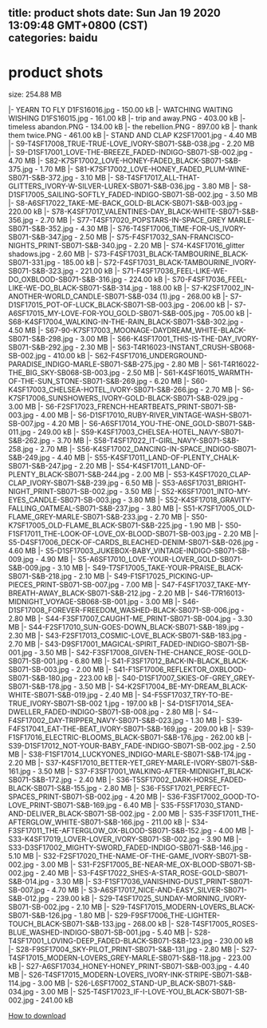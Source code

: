 
title: product shots
date: Sun Jan 19 2020 13:09:48 GMT+0800 (CST)    
categories: baidu
---

# product shots
size: 254.88 MB
 
 
|- YEARN TO FLY D1FS16016.jpg - 150.00 kB
|- WATCHING WAITING WISHING D1FS16015.jpg - 161.00 kB
|- trip and away.PNG - 403.00 kB
|- timeless abandon.PNG - 134.00 kB
|- the rebellion.PNG - 897.00 kB
|- thank them twice.PNG - 461.00 kB
|- STAND AND CLAP K2SF17001.jpg - 4.40 MB
|- S9-T4SF17008_TRUE-TRUE-LOVE_IVORY-SB071-S&B-038.jpg - 2.20 MB
|- S9-D1SF17001_LOVE-THE-BREEZE_FADED-INDIGO-SB071-SB-002.jpg - 4.70 MB
|- S82-K7SF17002_LOVE-HONEY-FADED_BLACK-SB071-S&B-375.jpg - 1.70 MB
|- S81-K7SF17002_LOVE-HONEY_FADED_PLUM-WINE-SB071-S&B-372.jpg - 3.10 MB
|- S8-T4SF17017_ALL-THAT-GLITTERS_IVORY-W-SILVER-LUREX-SB071-S&B-036.jpg - 3.80 MB
|- S8-D1SF17005_SAILING-SOFTLY_FADED-INDIGO-SB071-SB-002.jpg - 3.50 MB
|- S8-A6SF17022_TAKE-ME-BACK_GOLD-BLACK-SB071-S&B-003.jpg - 220.00 kB
|- S78-K4SF17017_VALENTINES-DAY_BLACK-WHITE-SB071-S&B-356.jpg - 2.70 MB
|- S77-T4SF17020_POPSTARS-IN-SPACE_GREY MARLE-SB071-S&B-352.jpg - 4.30 MB
|- S76-T4SF17006_TIME-FOR-US_IVORY-SB071-S&B-347.jpg - 2.50 MB
|- S75-F4SF17032_SAN-FRANCISCO-NIGHTS_PRINT-SB071-S&B-340.jpg - 2.20 MB
|- S74-K4SF17016_glitter shadows.jpg - 2.60 MB
|- S73-F4SF17031_BLACK-TAMBOURINE_BLACK-SB071-331.jpg - 185.00 kB
|- S72-F4SF17031_BLACK-TAMBOURINE_IVORY-SB071-S&B-323.jpg - 221.00 kB
|- S71-F4SF17036_FEEL-LIKE-WE-DO_OXBLOOD-SB071-S&B-316.jpg - 224.00 kB
|- S70-F4SF17036_FEEL-LIKE-WE-DO_BLACK-SB071-S&B-314.jpg - 188.00 kB
|- S7-K2SF17002_IN-ANOTHER-WORLD_CANDLE-SB071-S&B-034 (1).jpg - 268.00 kB
|- S7-D1SF17015_POT-OF-LUCK_BLACK-SB071-SB-003.jpg - 206.00 kB
|- S7-A6SF17015_MY-LOVE-FOR-YOU_GOLD-SB071-S&B-005.jpg - 705.00 kB
|- S68-K4SF17004_WALKING-IN-THE-RAIN_BLACK-SB071-S&B-302.jpg - 4.50 MB
|- S67-90-K7SF17003_MOONAGE-DAYDREAM_WHITE-BLACK-SB071-S&B-298.jpg - 3.00 MB
|- S66-K4SF17001_THIS-IS-THE-DAY_IVORY-SB071-S&B-292.jpg - 2.30 MB
|- S63-T4R16023-INSTANT_CRUSH-SB068-SB-002.jpg - 410.00 kB
|- S62-F4SF17016_UNDERGROUND-PARADISE_INDIGO-MARLE-SB071-S&B-275.jpg - 2.80 MB
|- S61-T4R16022-THE_BIG_SKY-SB068-SB-003.jpg - 2.50 MB
|- S61-K4SF16015_WARMTH-OF-THE-SUN_STONE-SB071-S&B-269.jpg - 6.20 MB
|- S60-K4SF17003_CHELSEA-HOTEL_IVORY-SB071-S&B-266.jpg - 2.70 MB
|- S6-K7SF17006_SUNSHOWERS_IVORY-GOLD-BLACK-SB071-S&B-029.jpg - 3.00 MB
|- S6-F2SF17023_FRENCH-HEARTBEATS_PRINT-SB071-SB-003.jpg - 4.00 MB
|- S6-D1SF17010_RUBY-RIVER_VINTAGE-WASH-SB071-SB-007.jpg - 4.20 MB
|- S6-A6SF17014_YOU-THE-ONE_GOLD-SB071-S&B-011.jpg - 249.00 kB
|- S59-K4SF17003_CHELSEA-HOTEL_NAVY-SB071-S&B-262.jpg - 3.70 MB
|- S58-T4SF17022_IT-GIRL_NAVY-SB071-S&B-258.jpg - 2.70 MB
|- S56-K4SF17002_DANCING-IN-SPACE_INDIGO-SB071-S&B-249.jpg - 4.40 MB
|- S55-K4SF17011_LAND-OF-PLENTY_CHALK-SB071-S&B-247.jpg - 2.20 MB
|- S54-K4SF17011_LAND-OF-PLENTY_BLACK-SB071-S&B-244.jpg - 2.00 MB
|- S53-K4SF17020_CLAP-CLAP_IVORY-SB071-S&B-239.jpg - 6.50 MB
|- S53-A6SF17031_BRIGHT-NIGHT_PRINT-SB071-SB-002.jpg - 3.50 MB
|- S52-K6SF17001_INTO-MY-EYES_CANDLE-SB071-SB-003.jpg - 3.80 MB
|- S52-K4SF17018_GRAVITY-FALLING_OATMEAL-SB071-S&B-237.jpg - 3.80 MB
|- S51-K7SF17005_OLD-FLAME_GREY-MARLE-SB071-S&B-233.jpg - 2.70 MB
|- S50-K7SF17005_OLD-FLAME_BLACK-SB071-S&B-225.jpg - 1.90 MB
|- S50-F1SF17011_THE-LOOK-OF-LOVE_OX-BLOOD-SB071-SB-003.jpg - 2.20 MB
|- S5-D4SF17006_DECK-OF-CARDS_BLEACHED-DENIM-SB071-S&B-026.jpg - 4.60 MB
|- S5-D1SF17003_JUKEBOX-BABY_VINTAGE-INDIGO-SB071-SB-009.jpg - 4.90 MB
|- S5-A6SF17010_LOVE-YOUR-LOVER_GOLD-SB071-S&B-009.jpg - 3.10 MB
|- S49-T7SF17005_TAKE-YOUR-PRAISE_BLACK-SB071-S&B-218.jpg - 2.10 MB
|- S49-F1SF17025_PICKING-UP-PIECES_PRINT-SB071-SB-007.jpg - 7.00 MB
|- S47-F4SF17037_TAKE-MY-BREATH-AWAY_BLACK-SB071-S&B-212.jpg - 2.20 MB
|- S46-T7R16013-MIDNIGHT_VOYAGE-SB068-SB-001.jpg - 3.00 MB
|- S46-D1SF17008_FOREVER-FREEDOM_WASHED-BLACK-SB071-SB-006.jpg - 2.80 MB
|- S44-F3SF17007_CAUGHT-ME_PRINT-SB071-SB-004.jpg - 3.30 MB
|- S44-F2SF17010_SUN-GOES-DOWN_BLACK-SB071-S&B-189.jpg - 2.30 MB
|- S43-F2SF17013_COSMIC-LOVE_BLACK-SB071-S&B-183.jpg - 2.70 MB
|- S43-D9SF17001_MAGICAL-SPIRIT_FADED-INDIGO-SB071-SB-001.jpg - 3.50 MB
|- S42-F3SF17008_GIVEN-THE-CHANCE_ROSE-GOLD-SB071-SB-001.jpg - 6.80 MB
|- S41-F3SF17012_BACK-IN-BLACK_BLACK-SB071-SB-003.jpg - 2.00 MB
|- S41-F1SF17006_REFLEKTOR_OXBLOOD-SB071-S&B-180.jpg - 223.00 kB
|- S40-D1SF17007_SKIES-OF-GREY_GREY-SB071-S&B-178.jpg - 3.50 MB
|- S4-K2SF17004_BE-MY-DREAM_BLACK-WHITE-SB071-S&B-019.jpg - 2.40 MB
|- S4-F5SF17037_TRY-TO-BE-TRUE_IVORY-SB071-SB-002 1.jpg - 197.00 kB
|- S4-D1SF17014_SEA-DWELLER_FADED-INDIGO-SB071-SB-008.jpg - 2.80 MB
|- S4--F4SF17002_DAY-TRIPPER_NAVY-SB071-S&B-023.jpg - 1.30 MB
|- S39-F4FS17041_EAT-THE-BEAT_IVORY-SB071-S&B-169.jpg - 209.00 kB
|- S39-F1SF17016_ELECTRIC-BLOOMS_BLACK-SB071-S&B-176.jpg - 262.00 kB
|- S39-D1SF17012_NOT-YOUR-BABY_FADE-INDIGO-SB071-SB-002.jpg - 2.50 MB
|- S38-F1SF17014_LUCKYONES_INDIGO-MARLE-SB071-S&B-174.jpg - 2.20 MB
|- S37-K4SF17010_BETTER-YET_GREY-MARLE-IVORY-SB071-S&B-161.jpg - 3.50 MB
|- S37-F3SF17001_WALKING-AFTER-MIDNIGHT_BLACK-SB071-S&B-172.jpg - 2.40 MB
|- S36-T5SF17002_DARK-HORSE_FADED-BLACK-SB071-S&B-155.jpg - 2.80 MB
|- S36-F5SF17021_PERFECT-SPACES_PRINT-SB071-SB-002.jpg - 4.20 MB
|- S36-F3SF17002_GOOD-TO-LOVE_PRINT-SB071-S&B-169.jpg - 6.40 MB
|- S35-F5SF17030_STAND-AND-DELIVER_BLACK-SB071-SB-002.jpg - 2.00 MB
|- S35-F3SF17011_THE-AFTERGLOW_WHITE-SB071-S&B-166.jpg - 211.00 kB
|- S34-F3SF17011_THE-AFTERGLOW_OX-BLOOD-SB071-S&B-152.jpg - 4.00 MB
|- S33-K4SF17019_LOVER-LOVER_IVORY-SB071-SB-002.jpg - 3.90 MB
|- S33-D3SF17002_MIGHTY-SWORD_FADED-INDIGO-SB071-S&B-146.jpg - 5.10 MB
|- S32-F2SF17020_THE-NAME-OF-THE-GAME_IVORY-SB071-SB-002.jpg - 3.00 MB
|- S31-F2SF17005_BE-NEAR-ME_OX-BLOOD-SB071-SB-002.jpg - 2.40 MB
|- S3-F4SF17022_SHES-A-STAR_ROSE-GOLD-SB071-S&B-014.jpg - 3.30 MB
|- S3-F1SF17036_VANISHING-DUST_PRINT-SB071-SB-007.jpg - 4.70 MB
|- S3-A6SF17017_NICE-AND-EASY_SILVER-SB071-S&B-012.jpg - 239.00 kB
|- S29-T4SF17025_SUNDAY-MORNING_IVORY-SB071-SB-002.jpg - 2.10 MB
|- S29-T4SF17015_MODERN-LOVERS_BLACK-SB071-S&B-126.jpg - 1.80 MB
|- S29-F9SF17006_THE-LIGHTER-TOUCH_BLACK-SB071-S&B-133.jpg - 268.00 kB
|- S28-T4SF17005_ROSES-BLUE_WASHED-INDIGO-SB071-SB-001.jpg - 5.40 MB
|- S28-T4SF17001_LOVING-DEEP_FADED-BLACK-SB071-S&B-123.jpg - 230.00 kB
|- S28-F9SF17004_SKY-PILOT_PRINT-SB071-S&B-131.jpg - 2.80 MB
|- S27-T4SF17015_MODERN-LOVERS_GREY-MARLE-SB071-S&B-118.jpg - 223.00 kB
|- S27-A6SF17034_HONEY-HONEY_PRINT-SB071-S&B-003.jpg - 4.40 MB
|- S26-T4SF17015_MODERN-LOVERS_IVORY-INK-STRIPE-SB071-S&B-114.jpg - 3.00 MB
|- S26-L6SF17002_STAND-UP_BLACK-SB071-S&B-034.jpg - 3.00 MB
|- S25-T4SF17023_IF-I-LOVE-YOU_BLACK-SB071-SB-002.jpg - 241.00 kB

[How to download](https://bpcam.bemobtrk.com/go/2ceec3aa-1ca2-46d6-b9ff-aaa5c184517c?jno=215)